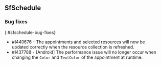 ## SfSchedule

### Bug fixes
{:#sfschedule-bug-fixes}

* \#I440676 - The appointments and selected resources will now be updated correctly when the resource collection is refreshed.
* \#I437788 - [Android] The performance issue will no longer occur when changing the `Color` and `TextColor` of the appointment at runtime.